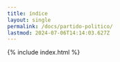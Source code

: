```yaml
---
title: índice
layout: single
permalink: /docs/partido-politico/
lastmod: 2024-07-06T14:14:03.627Z
---
```


{% include index.html %}